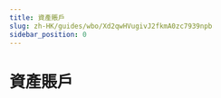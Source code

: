 ```yaml
---
title: 資產賬戶
slug: zh-HK/guides/wbo/Xd2qwHVugivJ2fkmA0zc7939npb
sidebar_position: 0
---
```



# 資產賬戶

